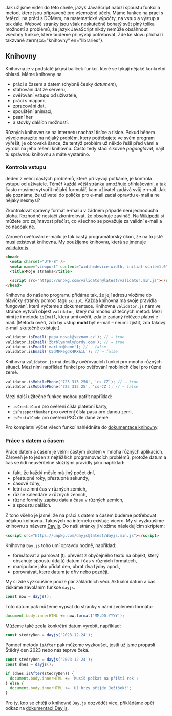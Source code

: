 Jak už jsme viděli do této chvíle, jazyk JavaScript nabízí spoustu funkcí a metod, které jsou připravené pro všemožné účely. Máme funkce na práci s řetězci, na práci s DOMem, na matematické výpočty, na vstup a výstup a tak dále. Webové stránky jsou však neskutečně bohatý svět plný tolika možností a problémů, že jazyk JavaScript nikdy nemůže obsáhnout všechny funkce, které budeme při vývoji potřebovat. Zde ke slovu přichází takzvané :term{cs="knihovny" en="libraries"}.

## Knihovny

Knihovna je v podstatě jakýsi balíček funkcí, které se týkají nějaké konkrétní oblasti. Máme knihovny na

- práci s časem a datem (chybně česky _datumem_),
- stahování dat ze serveru,
- ověřování vstupu od uživatele,
- práci s mapami,
- zpracování dat,
- spouštění animací,
- psaní her
- a stovky dalších možností.

Různých knihoven se na internetu nachází tisíce a tisíce. Pokud během vývoje narazíte na nějaký problém, který potřebujete ve svém program vyřešit, je obrovská šance, že tentýž problém už někdo řešil před vámi a vyrobil na jeho řešení knihovnu. Často tedy stačí šikovně _pogooglovat_, najít tu správnou knihovnu a máte vystaráno.

### Kontrola vstupu

Jeden z velmi častých problémů, které při vývoji potkáme, je kontrola vstupu od uživatele. Téměř každá větší stránka umožňuje přihlašování, a tak často musíme vytvořit nějaký formulář, kam uživatel zadává svůj e-mail. Jak ale poznáme, že uživatel do políčka pro e-mail zadal opravdu e-mail a ne nějaký nesmysl?

Zkontrolovat správný formát e-mailu v žádném případě není jednoduchá úloha. Rozhodně nestačí zkontrolovat, že obsahuje zavináč. Na [Wikipedii](https://en.wikipedia.org/wiki/Email_address#Examples) si můžete pro zajímavost přečíst, co všechno se považuje za validní e-mail a co naopak ne.

Zároveň ověřování e-mailu je tak častý programátorský úkon, že na to jistě musí existovat knihovna. My použíjeme knihovnu, která se jmenuje [validator.js](https://github.com/validatorjs/validator.js).

```html
<head>
  <meta charset="UTF-8" />
  <meta name="viewport" content="width=device-width, initial-scale=1.0" />
  <title>Moje stránka</title>

  <script src="https://unpkg.com/validator@latest/validator.min.js"></script>
</head>
```

Knihovnu do našeho programu přidáme tak, že její adresu vložíme do hlavičky stránky pomocí tagu `script`. Každá knihovna má svoje pravidla fungování, která vyčteme z dokumentace. Knihovna `validator.js` nám ve stránce vytvoří objekt `validator`, který má mnoho užitečných metod. Mezi nimi je i metoda `isEmail`, která umí ověřit, zda je zadaný řetězec platný e-mail. (Metoda ověří, zda by vstup **mohl** být e-mail – neumí zjistit, zda takový e-mail skutečně existuje.)

```js
validator.isEmail('pepa.novak@seznam.cz'); // → true
validator.isEmail('žbrblymrmly@prdy.com'); // → true
validator.isEmail('martin@home'); // → false
validator.isEmail('C5dMFFegdK4RX&iL'); // → false
```

Knihovna `validator.js` má desítky ověřovacích funkcí pro mnoho různých situací. Mezi nimi například funkci pro ověřování mobilních čísel pro různé země.

```js
validator.isMobilePhone('723 313 256', 'cs-CZ'); // → true
validator.isMobilePhone('723 313 25', 'cs-CZ'); // → false
```

Mezi další užitečné funkce mohou patřit například:

- `isCreditCard` pro ověření čísla platební karty,
- `isPassportNumber` pro oveření čísla pasu pro danou zemi,
- `isPostalCode` pro ověření PSČ dle dané země.

Pro kompletní výčet všech funkcí nahlédněte do [dokumentace knihovny](https://github.com/validatorjs/validator.js/#validators).

### Práce s datem a časem

Práce datem a časem je velmi častým úkolem v mnoha různých aplikacích. Zároveň je to jeden z nejtěžších programovacích problémů, protože datum a čas se řídí neuvěřitelně složitými pravidly jako například:

- fakt, že každý měsíc má jiný počet dní,
- přestupné roky, přestupné sekundy,
- časové zóny,
- letní a zimní čas v různých zemích,
- různé kalendáře v různých zemích,
- různé formáty zápisu data a času v různých zemích,
- a spoustu dalších.

Z toho všeho je jasné, že na práci s datem a časem budeme potřebovat nějakou knihovnu. Takových na internetu existuje vícero. My si vyzkoušíme knihovnu s názvem [Day.js](https://day.js.org). Do naší stránky ji vložíme následujícím skriptem:

```html
<script src="https://unpkg.com/dayjs@latest/dayjs.min.js"></script>
```

Knihovna `Day.js` toho umí opravdu hodně, například:

- formátovat a parsovat (tj. převést z obyčejného textu na objekt, který obsahuje spoustu údajů) datum i čas v různých formátech,
- manipulace jako přidat den, ubrat dva týdny apod.,
- porovnávat, které datum je dřív nebo později.

My si zde vyzkoušíme pouze pár základních věci. Aktuální datum a čas získáme zavoláním funkce `dayjs`.

```js
const now = dayjs();
```

Toto datum pak můžeme vypsat do stránky v námi zvoleném formátu:

```js
document.body.innerHTML += now.format('MM.DD.YYYY');
```

Můžeme také zcela konkrétní datum vyrobit, například:

```js
const stedryDen = dayjs('2023-12-24');
```

Pomocí metody `isAfter` pak můžeme vyzkoušet, jestli už jsme propásli Štědrý den 2023 nebo nás teprve čeká.

```js
const stedryDen = dayjs('2023-12-24');
const dnes = dayjs();

if (dnes.isAfter(stedryDen)) {
  document.body.innerHTML += 'Musíš počkat na příští rok';
} else {
  document.body.innerHTML += 'Už brzy přijde Ježíšek!';
}
```

Pro ty, kdo se chtějí o knihovně `Day.js` dozvědět více, přikládáme opět odkaz na [dokumentaci Day.js](https://day.js.org/docs/en/installation/installation).
